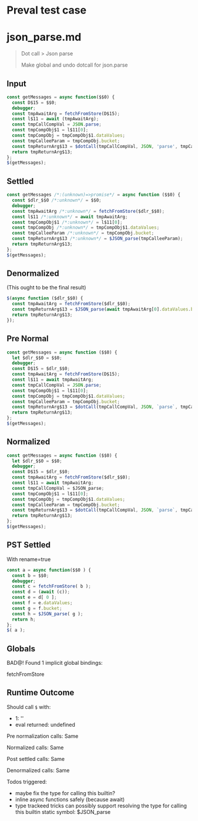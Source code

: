 # Preval test case

# json_parse.md

> Dot call > Json parse
>
> Make global and undo dotcall for json.parse

## Input

`````js filename=intro
const getMessages = async function($$0) {
  const D$15 = $$0;
  debugger;
  const tmpAwaitArg = fetchFromStore(D$15);
  const l$11 = await (tmpAwaitArg);
  const tmpCallCompVal = JSON.parse;
  const tmpCompObj$1 = l$11[0];
  const tmpCompObj = tmpCompObj$1.dataValues;
  const tmpCalleeParam = tmpCompObj.bucket;
  const tmpReturnArg$13 = $dotCall(tmpCallCompVal, JSON, 'parse', tmpCalleeParam);
  return tmpReturnArg$13;
};
$(getMessages);
`````

## Settled


`````js filename=intro
const getMessages /*:(unknown)=>promise*/ = async function ($$0) {
  const $dlr_$$0 /*:unknown*/ = $$0;
  debugger;
  const tmpAwaitArg /*:unknown*/ = fetchFromStore($dlr_$$0);
  const l$11 /*:unknown*/ = await tmpAwaitArg;
  const tmpCompObj$1 /*:unknown*/ = l$11[0];
  const tmpCompObj /*:unknown*/ = tmpCompObj$1.dataValues;
  const tmpCalleeParam /*:unknown*/ = tmpCompObj.bucket;
  const tmpReturnArg$13 /*:unknown*/ = $JSON_parse(tmpCalleeParam);
  return tmpReturnArg$13;
};
$(getMessages);
`````

## Denormalized
(This ought to be the final result)

`````js filename=intro
$(async function ($dlr_$$0) {
  const tmpAwaitArg = fetchFromStore($dlr_$$0);
  const tmpReturnArg$13 = $JSON_parse(await tmpAwaitArg[0].dataValues.bucket);
  return tmpReturnArg$13;
});
`````

## Pre Normal


`````js filename=intro
const getMessages = async function ($$0) {
  let $dlr_$$0 = $$0;
  debugger;
  const D$15 = $dlr_$$0;
  const tmpAwaitArg = fetchFromStore(D$15);
  const l$11 = await tmpAwaitArg;
  const tmpCallCompVal = JSON.parse;
  const tmpCompObj$1 = l$11[0];
  const tmpCompObj = tmpCompObj$1.dataValues;
  const tmpCalleeParam = tmpCompObj.bucket;
  const tmpReturnArg$13 = $dotCall(tmpCallCompVal, JSON, `parse`, tmpCalleeParam);
  return tmpReturnArg$13;
};
$(getMessages);
`````

## Normalized


`````js filename=intro
const getMessages = async function ($$0) {
  let $dlr_$$0 = $$0;
  debugger;
  const D$15 = $dlr_$$0;
  const tmpAwaitArg = fetchFromStore($dlr_$$0);
  const l$11 = await tmpAwaitArg;
  const tmpCallCompVal = $JSON_parse;
  const tmpCompObj$1 = l$11[0];
  const tmpCompObj = tmpCompObj$1.dataValues;
  const tmpCalleeParam = tmpCompObj.bucket;
  const tmpReturnArg$13 = $dotCall(tmpCallCompVal, JSON, `parse`, tmpCalleeParam);
  return tmpReturnArg$13;
};
$(getMessages);
`````

## PST Settled
With rename=true

`````js filename=intro
const a = async function($$0 ) {
  const b = $$0;
  debugger;
  const c = fetchFromStore( b );
  const d = (await (c));
  const e = d[ 0 ];
  const f = e.dataValues;
  const g = f.bucket;
  const h = $JSON_parse( g );
  return h;
};
$( a );
`````

## Globals

BAD@! Found 1 implicit global bindings:

fetchFromStore

## Runtime Outcome

Should call `$` with:
 - 1: '<function>'
 - eval returned: undefined

Pre normalization calls: Same

Normalized calls: Same

Post settled calls: Same

Denormalized calls: Same

Todos triggered:
- maybe fix the type for calling this builtin?
- inline async functions safely (because await)
- type trackeed tricks can possibly support resolving the type for calling this builtin static symbol: $JSON_parse
